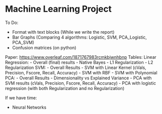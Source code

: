 # Machine Learning Project
To Do:  
- Format with text blocks (While we write the report)
- Bar Graphs (Comparing 4 algorithms: Logistic, SVM, PCA_Logistic, PCA_SVM)
- Confusion matrices (on python)

Paper: 
https://www.overleaf.com/1871767983rcmkbjwnhbnp
    Tables: 
        Linear Regression: 
            - Overall (final) results
            - Native Bayes 
            - L1 Regularization
            - L2 Regularization 
        SVM: 
            - Overall Results 
            - SVM with Linear Kernel (cVals, Precision, Fscore, Recall, Accuracy)
            - SVM with RBF
            - SVM with Polynomial 
        PCA: 
            - Overall Results 
            - Dimensionality vs Explained Variance
            - PCA with SVM results (cVals, Precision, Fscore, Recall, Accuracy)
            - PCA with logistic regression (with both Regularization and no Regularization)
            
If we have time: 
- Neural Networks 
